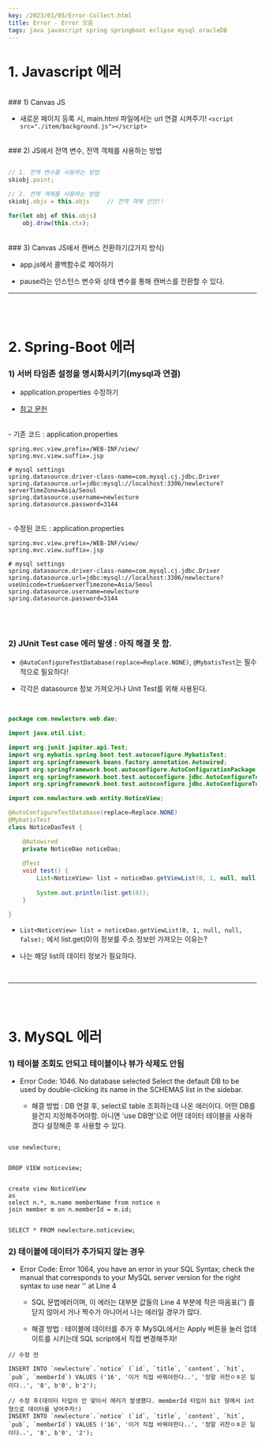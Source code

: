 ```yaml
---
key: /2023/01/05/Error-Collect.html
title: Error - Error 모음
tags: java javascript spring springboot eclipse mysql oracleDB
---
```


# 1. Javascript 에러 

<br>
### 1) Canvas JS 

- 새로운 페이지 등록 시, main.html 파일에서는 url 연결 시켜주기! 
  `<script src="./item/background.js"></script>`


<br>
### 2) JS에서 전역 변수, 전역 객체를 사용하는 방법

<br>

```javascript

// 1. 전역 변수를 사용하는 방법
skiobj.point;		

// 2. 전역 객체를 사용하는 방법
skiobj.objs = this.objs		// 전역 객체 선언!!

for(let obj of this.objs)
	obj.draw(this.ctx);	

```
  


<br>
### 3) Canvas JS에서 캔버스 전환하기(2가지 방식)

- app.js에서 콜백함수로 제어하기

- pause라는 인스턴스 변수와 상태 변수를 통해 캔버스를 전환할 수 있다.


--- 
  
  
<br><br>
# 2. Spring-Boot 에러 


### 1) 서버 타임존 설정을 명시화시키기(mysql과 연결)

- application.properties 수정하기

- [참고 문헌](https://www.lesstif.com/dbms/mysql-jdbc-the-server-time-zone-value-kst-is-unrecognized-or-represents-more-than-one-time-zone-100204548.html)


<br>
- 기존 코드 : application.properties

```
spring.mvc.view.prefix=/WEB-INF/view/
spring.mvc.view.suffix=.jsp

# mysql settings
spring.datasource.driver-class-name=com.mysql.cj.jdbc.Driver
spring.datasource.url=jdbc:mysql://localhost:3306/newlecture?serverTimeZone=Asia/Seoul
spring.datasource.username=newlecture
spring.datasource.password=3144
```


<br>
- 수정된 코드 : application.properties

```
spring.mvc.view.prefix=/WEB-INF/view/
spring.mvc.view.suffix=.jsp

# mysql settings
spring.datasource.driver-class-name=com.mysql.cj.jdbc.Driver
spring.datasource.url=jdbc:mysql://localhost:3306/newlecture?useUnicode=true&serverTimezone=Asia/Seoul
spring.datasource.username=newlecture
spring.datasource.password=3144

```

<br><br>
### 2) JUnit Test case 에러 발생 : 아직 해결 못 함.

- `@AutoConfigureTestDatabase(replace=Replace.NONE)`, `@MybatisTest`는 필수적으로 필요하다!

- 각각은 datasource 정보 가져오거나 Unit Test를 위해 사용된다.

<br>

```java
package com.newlecture.web.dao;

import java.util.List;

import org.junit.jupiter.api.Test;
import org.mybatis.spring.boot.test.autoconfigure.MybatisTest;
import org.springframework.beans.factory.annotation.Autowired;
import org.springframework.boot.autoconfigure.AutoConfigurationPackage;
import org.springframework.boot.test.autoconfigure.jdbc.AutoConfigureTestDatabase;
import org.springframework.boot.test.autoconfigure.jdbc.AutoConfigureTestDatabase.Replace;

import com.newlecture.web.entity.NoticeView;

@AutoConfigureTestDatabase(replace=Replace.NONE)
@MybatisTest
class NoticeDaoTest {

	@Autowired
	private NoticeDao noticeDao;
	
	@Test
	void test() {
		List<NoticeView> list = noticeDao.getViewList(0, 1, null, null, false);
		
		System.out.println(list.get(0));
	}

}

```

- `List<NoticeView> list = noticeDao.getViewList(0, 1, null, null, false);` 에서 list.get(0)의 정보를 주소 정보만 가져오는 이유는? 

- 나는 해당 list의 데이터 정보가 필요하다.

<br>

---

<br><br>
# 3. MySQL 에러 

### 1) 테이블 조회도 안되고 테이블이나 뷰가 삭제도 안됨

- Error Code: 1046. No database selected Select the default DB to be used by double-clicking its name in the SCHEMAS list in the sidebar.

	- 해결 방법 : DB 연결 후, select로 table 조회하는데 나온 에러이다. 어떤 DB를 쓸건지 지정해주어야함. 아니면 'use DB명'으로 어떤 데이터 테이블을 사용하겠다 설정해준 후 사용할 수 있다.

```	

use newlecture;


DROP VIEW noticeview;


create view NoticeView
as
select n.*, m.name memberName from notice n
join member m on n.memberId = m.id;


SELECT * FROM newlecture.noticeview;

```

### 2) 테이블에 데이터가 추가되지 않는 경우

- Error Code:  Error 1064, you have an error in your SQL Syntax; check the manual that corresponds to your MySQL server version for the right syntax to use near '' at Line 4
	
	- SQL 문법에러이며, 이 에러는 대부분 값들의 Line 4 부분에 작은 따옴표('') 를 닫지 않아서 거나 짝수가 아니어서 나는 에러일 경우가 많다.

	- 해결 방법 : 테이블에 데이터를 추가 후 MySQL에서는 Apply 버튼을 눌러 업데이트를 시키는데 SQL script에서 직접 변경해주자!
	
```
// 수정 전

INSERT INTO `newlecture`.`notice` (`id`, `title`, `content`, `hit`, `pub`, `memberId`) VALUES ('16', '이거 직접 바꿔야한다..', '정말 귀찬ㅇㅎ은 일이다..', '8', b'0', b'2');

// 수정 후(데이터 타입이 안 맞아서 에러가 발생했다. memberId 타입이 bit 형에서 int 형으로 데이터를 넣어주자!)
INSERT INTO `newlecture`.`notice` (`id`, `title`, `content`, `hit`, `pub`, `memberId`) VALUES ('16', '이거 직접 바꿔야한다..', '정말 귀찬ㅇㅎ은 일이다..', '8', b'0', '2');

```
